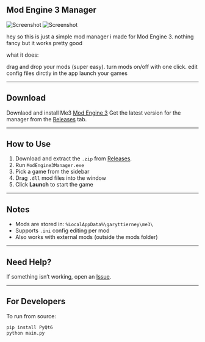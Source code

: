 ## Mod Engine 3 Manager


![Screenshot](https://i.ibb.co/GQygXRQF/Screenshot-2025-06-18-202933.png)
![Screenshot](https://i.ibb.co/nqDyCq2r/Screenshot-2025-06-18-205547.png)

hey so this is just a simple mod manager i made for Mod Engine 3. nothing fancy but it works pretty good


what it does:

drag and drop your mods (super easy).
turn mods on/off with one click.
edit config files dirctly in the app
launch your games

---

## Download

Downlaod and install Me3 [Mod Engine 3](https://github.com/garyttierney/me3/releases/latest) 
Get the latest version for the manager from the [Releases](https://github.com/2pz/me3-manager/releases) tab.

---

## How to Use

1. Download and extract the `.zip` from [Releases](https://github.com/2pz/me3-manager/releases).
2. Run `ModEngine3Manager.exe`
3. Pick a game from the sidebar
4. Drag `.dll` mod files into the window
5. Click **Launch** to start the game

---

## Notes

- Mods are stored in: `%LocalAppData%\garyttierney\me3\`
- Supports `.ini` config editing per mod
- Also works with external mods (outside the mods folder)

---

## Need Help?

If something isn’t working, open an [Issue](https://github.com/2Pz/me3-manager/issues).

---

## For Developers

To run from source:

```bash
pip install PyQt6
python main.py
